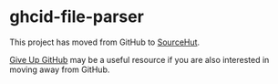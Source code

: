 # ghcid-file-parser

This project has moved from GitHub to
[SourceHut](https://git.sr.ht/~jship/ghcid-file-parser).

[Give Up GitHub](https://GiveUpGitHub.org) may be a useful resource if
you are also interested in moving away from GitHub.
